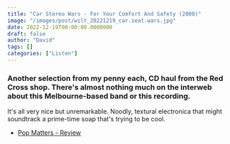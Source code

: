 ```yaml
---
title: "Car Stereo Wars - For Your Comfort And Safety (2008)"
image: "/images/post/wilt_20221219_car.seat.wars.jpg"
date: 2022-12-19T00:00:00.0000000
draft: false
author: "David"
tags: []
categories: ["Listen"]
---
```

### Another selection from my penny each, CD haul from the Red Cross shop. There's almost nothing much on the interweb about this Melbourne-based band or this recording.

 It's all very nice but unremarkable. Noodly, textural electronica that might soundtrack a prime-time soap that's trying to be cool. 

-  [Pop Matters - Review](https://www.popmatters.com/118703-car-stereo-wars-for-your-comfort-and-safety-2496149190.html)